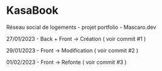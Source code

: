 # KasaBook
 Réseau social de logements - projet portfolio - Mascaro.dev

27/01/2023 - Back + Front -> Création ( voir commit #1 )

29/01/2023 - Front -> Modification ( voir commit #2 )

01/02/2023 - Front -> Refonte ( voir commit #3 )

